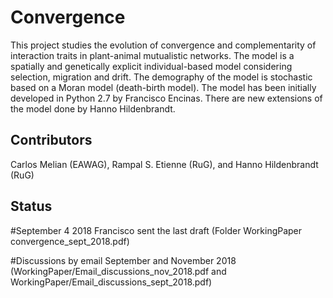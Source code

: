 # Convergence

This project studies the evolution of convergence and complementarity of interaction traits in plant-animal mutualistic networks.
The model is a spatially and genetically explicit individual-based model considering selection, migration and drift. The demography of the model is stochastic based on a Moran model (death-birth model). The model has been initially developed in Python 2.7 by Francisco Encinas. There are new extensions of the model done by Hanno Hildenbrandt. 


## Contributors
Carlos Melian (EAWAG), Rampal S. Etienne (RuG),  and Hanno Hildenbrandt (RuG)


## Status

#September 4 2018 Francisco sent the last draft (Folder WorkingPaper convergence_sept_2018.pdf)

#Discussions by email September and November 2018 (WorkingPaper/Email_discussions_nov_2018.pdf and WorkingPaper/Email_discussions_sept_2018.pdf)

